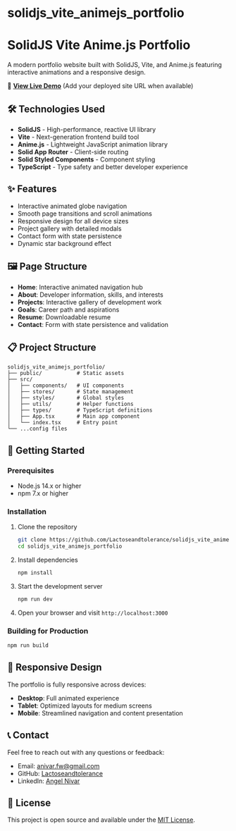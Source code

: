 # solidjs_vite_animejs_portfolio
# SolidJS Vite Anime.js Portfolio

A modern portfolio website built with SolidJS, Vite, and Anime.js featuring interactive animations and a responsive design.

🚀 **[View Live Demo](#)** (Add your deployed site URL when available)

## 🛠️ Technologies Used

- **SolidJS** - High-performance, reactive UI library
- **Vite** - Next-generation frontend build tool
- **Anime.js** - Lightweight JavaScript animation library
- **Solid App Router** - Client-side routing
- **Solid Styled Components** - Component styling
- **TypeScript** - Type safety and better developer experience

## ✨ Features

- Interactive animated globe navigation
- Smooth page transitions and scroll animations
- Responsive design for all device sizes
- Project gallery with detailed modals
- Contact form with state persistence
- Dynamic star background effect

## 🖼️ Page Structure

- **Home**: Interactive animated navigation hub
- **About**: Developer information, skills, and interests
- **Projects**: Interactive gallery of development work
- **Goals**: Career path and aspirations
- **Resume**: Downloadable resume
- **Contact**: Form with state persistence and validation

## 📋 Project Structure

```
solidjs_vite_animejs_portfolio/
├── public/           # Static assets
├── src/
│   ├── components/   # UI components
│   ├── stores/       # State management
│   ├── styles/       # Global styles
│   ├── utils/        # Helper functions
│   ├── types/        # TypeScript definitions
│   ├── App.tsx       # Main app component
│   └── index.tsx     # Entry point
└── ...config files
```

## 🚀 Getting Started

### Prerequisites

- Node.js 14.x or higher
- npm 7.x or higher

### Installation

1. Clone the repository
   ```bash
   git clone https://github.com/Lactoseandtolerance/solidjs_vite_animejs_portfolio.git
   cd solidjs_vite_animejs_portfolio
   ```

2. Install dependencies
   ```bash
   npm install
   ```

3. Start the development server
   ```bash
   npm run dev
   ```

4. Open your browser and visit `http://localhost:3000`

### Building for Production

```bash
npm run build
```

## 📱 Responsive Design

The portfolio is fully responsive across devices:

- **Desktop**: Full animated experience
- **Tablet**: Optimized layouts for medium screens
- **Mobile**: Streamlined navigation and content presentation

## 📞 Contact

Feel free to reach out with any questions or feedback:

- Email: anivar.fw@gmail.com
- GitHub: [Lactoseandtolerance](https://github.com/Lactoseandtolerance)
- LinkedIn: [Angel Nivar](https://www.linkedin.com/in/angel-nivar-a00740275/)

## 📄 License

This project is open source and available under the [MIT License](LICENSE).